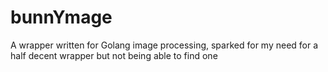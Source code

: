 # bunnYmage
A wrapper written for Golang image processing, sparked for  my need for a half decent wrapper but not being able to find one
